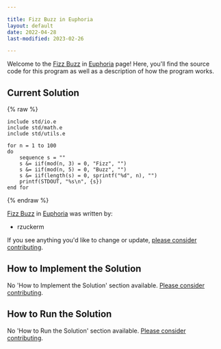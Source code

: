```yaml
---

title: Fizz Buzz in Euphoria
layout: default
date: 2022-04-28
last-modified: 2023-02-26

---
```


Welcome to the [Fizz Buzz](https://sampleprograms.io/projects/fizz-buzz) in [Euphoria](https://sampleprograms.io/languages/euphoria) page! Here, you'll find the source code for this program as well as a description of how the program works.

## Current Solution

{% raw %}

```euphoria
include std/io.e
include std/math.e
include std/utils.e

for n = 1 to 100
do
    sequence s = ""
    s &= iif(mod(n, 3) = 0, "Fizz", "")
    s &= iif(mod(n, 5) = 0, "Buzz", "")
    s &= iif(length(s) = 0, sprintf("%d", n), "")
    printf(STDOUT, "%s\n", {s})
end for
```

{% endraw %}

[Fizz Buzz](https://sampleprograms.io/projects/fizz-buzz) in [Euphoria](https://sampleprograms.io/languages/euphoria) was written by:

- rzuckerm

If you see anything you'd like to change or update, [please consider contributing](https://github.com/TheRenegadeCoder/sample-programs).

## How to Implement the Solution

No 'How to Implement the Solution' section available. [Please consider contributing](https://github.com/TheRenegadeCoder/sample-programs-website).

## How to Run the Solution

No 'How to Run the Solution' section available. [Please consider contributing](https://github.com/TheRenegadeCoder/sample-programs-website).